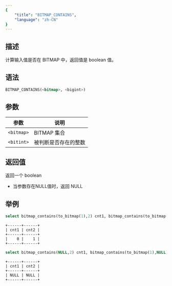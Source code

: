 ```yaml
---
{
    "title": "BITMAP_CONTAINS",
    "language": "zh-CN"
}
---
```


## 描述

计算输入值是否在 BITMAP 中，返回值是 boolean 值。

## 语法

```sql
BITMAP_CONTAINS(<bitmap>, <bigint>)
```

## 参数

| 参数         | 说明         |
|------------|------------|
| `<bitmap>` | BITMAP 集合  |
| `<bitint>` | 被判断是否存在的整数 |

## 返回值

返回一个 boolean
- 当参数存在NULL值时，返回 NULL

## 举例

```sql
select bitmap_contains(to_bitmap(1),2) cnt1, bitmap_contains(to_bitmap(1),1) cnt2;
```

```text
+------+------+
| cnt1 | cnt2 |
+------+------+
|    0 |    1 |
+------+------+
```

```sql
select bitmap_contains(NULL,2) cnt1, bitmap_contains(to_bitmap(1),NULL) cnt2;
```

```text
+------+------+
| cnt1 | cnt2 |
+------+------+
| NULL | NULL |
+------+------+
```

